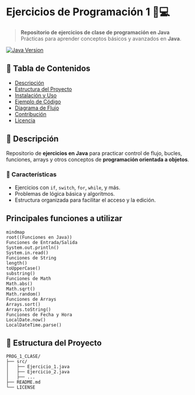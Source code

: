# Ejercicios de Programación 1 📘💻

> **Repositorio de ejercicios de clase de programación en Java**  
> Prácticas para aprender conceptos básicos y avanzados en **Java**.

[![Java Version](https://img.shields.io/badge/Java-11%2B-blue.svg)](https://www.oracle.com/java/technologies/javase/jdk11-archive-downloads.html)

## 📑 Tabla de Contenidos
- [Descripción](#-descripción)
- [Estructura del Proyecto](#-estructura-del-proyecto)
- [Instalación y Uso](#-instalación-y-uso)
- [Ejemplo de Código](#-ejemplo-de-código)
- [Diagrama de Flujo](#-diagrama-de-flujo)
- [Contribución](#-contribución)
- [Licencia](#-licencia)

## 📖 Descripción

Repositorio de **ejercicios en Java** para practicar control de flujo, bucles, funciones, arrays y otros conceptos de **programación orientada a objetos**.

### 🚀 Características
- Ejercicios con `if`, `switch`, `for`, `while`, y más.
- Problemas de lógica básica y algoritmos.
- Estructura organizada para facilitar el acceso y la edición.

## Principales funciones a utilizar
```mermaid
mindmap
root((Funciones en Java))
Funciones de Entrada/Salida
System.out.println()
System.in.read()
Funciones de String
length()
toUpperCase()
substring()
Funciones de Math
Math.abs()
Math.sqrt()
Math.random()
Funciones de Arrays
Arrays.sort()
Arrays.toString()
Funciones de Fecha y Hora
LocalDate.now()
LocalDateTime.parse()
````



## 📂 Estructura del Proyecto

```plaintext
PROG_1_CLASE/
├── src/
│   ├── Ejercicio_1.java
│   ├── Ejercicio_2.java
│   ├── ...
├── README.md
└── LICENSE



